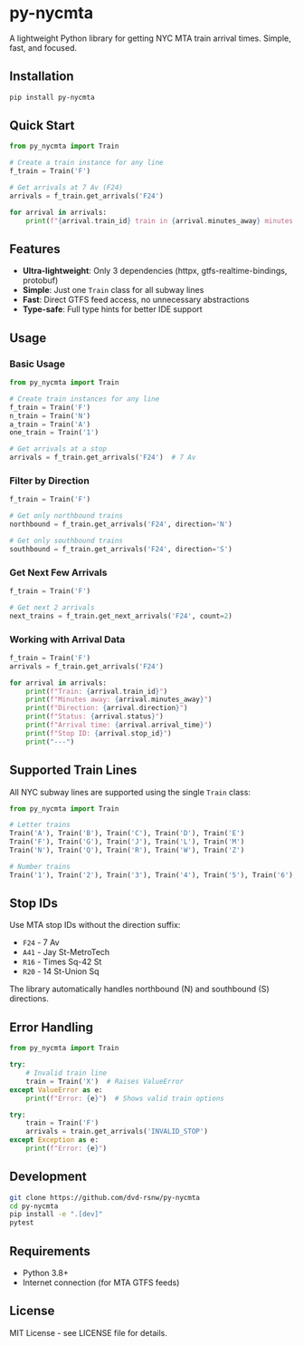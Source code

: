 # py-nycmta

A lightweight Python library for getting NYC MTA train arrival times. Simple, fast, and focused.

## Installation

```bash
pip install py-nycmta
```

## Quick Start

```python
from py_nycmta import Train

# Create a train instance for any line
f_train = Train('F')

# Get arrivals at 7 Av (F24)
arrivals = f_train.get_arrivals('F24')

for arrival in arrivals:
    print(f"{arrival.train_id} train in {arrival.minutes_away} minutes ({arrival.direction}bound)")
```

## Features

- **Ultra-lightweight**: Only 3 dependencies (httpx, gtfs-realtime-bindings, protobuf)
- **Simple**: Just one `Train` class for all subway lines
- **Fast**: Direct GTFS feed access, no unnecessary abstractions
- **Type-safe**: Full type hints for better IDE support

## Usage

### Basic Usage

```python
from py_nycmta import Train

# Create train instances for any line
f_train = Train('F')
n_train = Train('N')
a_train = Train('A')
one_train = Train('1')

# Get arrivals at a stop
arrivals = f_train.get_arrivals('F24')  # 7 Av
```

### Filter by Direction

```python
f_train = Train('F')

# Get only northbound trains
northbound = f_train.get_arrivals('F24', direction='N')

# Get only southbound trains
southbound = f_train.get_arrivals('F24', direction='S')
```

### Get Next Few Arrivals

```python
f_train = Train('F')

# Get next 2 arrivals
next_trains = f_train.get_next_arrivals('F24', count=2)
```

### Working with Arrival Data

```python
f_train = Train('F')
arrivals = f_train.get_arrivals('F24')

for arrival in arrivals:
    print(f"Train: {arrival.train_id}")
    print(f"Minutes away: {arrival.minutes_away}")
    print(f"Direction: {arrival.direction}")
    print(f"Status: {arrival.status}")
    print(f"Arrival time: {arrival.arrival_time}")
    print(f"Stop ID: {arrival.stop_id}")
    print("---")
```

## Supported Train Lines

All NYC subway lines are supported using the single `Train` class:

```python
from py_nycmta import Train

# Letter trains
Train('A'), Train('B'), Train('C'), Train('D'), Train('E')
Train('F'), Train('G'), Train('J'), Train('L'), Train('M')
Train('N'), Train('Q'), Train('R'), Train('W'), Train('Z')

# Number trains  
Train('1'), Train('2'), Train('3'), Train('4'), Train('5'), Train('6'), Train('7')
```

## Stop IDs

Use MTA stop IDs without the direction suffix:

- `F24` - 7 Av
- `A41` - Jay St-MetroTech  
- `R16` - Times Sq-42 St
- `R20` - 14 St-Union Sq

The library automatically handles northbound (N) and southbound (S) directions.

## Error Handling

```python
from py_nycmta import Train

try:
    # Invalid train line
    train = Train('X')  # Raises ValueError
except ValueError as e:
    print(f"Error: {e}")  # Shows valid train options

try:
    train = Train('F')
    arrivals = train.get_arrivals('INVALID_STOP')
except Exception as e:
    print(f"Error: {e}")
```

## Development

```bash
git clone https://github.com/dvd-rsnw/py-nycmta
cd py-nycmta
pip install -e ".[dev]"
pytest
```

## Requirements

- Python 3.8+
- Internet connection (for MTA GTFS feeds)

## License

MIT License - see LICENSE file for details.